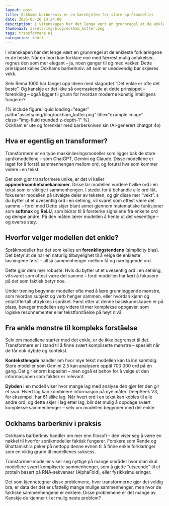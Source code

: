 ```yaml
---
layout: post
title: Ockhams barberkniv er en bærebjelke for store språkmodeller
date: 2025-03-26 14:24:00
description: I vitenskapen har det lenge vært en grunnregel at de enkleste forklaringene er de beste, dette er også mekanismen som gjør at transformer modellene vi finner i ChatGPT fungerer. 
thumbnail: assets/img/blog/ockham_kutter.png
tags: transformere KI
categories: teori
---
```


<div class="row">
  <div class="col-sm mt-3 mt-md-0">
  I vitenskapen har det lenge vært en grunnregel at de enkleste forklaringene er de beste. Når en teori kan forklare noe med færrest mulig antakelser, regnes den som mer elegant – ja, noen ganger til og med vakker. Dette prinsippet kalles Ockhams barberkniv: alt som er unødvendig bør skjæres vekk.

  Selv Rema 1000 har fanget opp ideen med slagordet “Det enkle er ofte det beste”. Og kanskje er det ikke så overraskende at dette prinsippet – forenkling – også ligger til grunn for hvordan moderne kunstig intelligens fungerer?
  </div>

  <div class="col-sm mt-3 mt-md-0">
      {% include figure.liquid loading="eager" path="assets/img/blog/ockham_kutter.png" title="example image" class="img-fluid rounded z-depth-1" %}
    <div class="caption">
      Ockham er ute og forenkler med barberkniven sin (AI-generert chatgpt 4o)
    </div>
  </div>
</div>

## Hva er egentlig en transformer?

Transformere er en type maskinlæringsmodeller som ligger bak de store språkmodellene – som ChatGPT, Gemini og Claude. Disse modellene er laget for å forstå sammenhengen mellom ord, og forutsi hva som kommer videre i en tekst.

Det som gjør transformere unike, er det vi kaller **oppmerksomhetsmekanismer**. Disse lar modellen vurdere hvilke ord i en tekst som er viktige i sammenhengen. I stedet for å behandle alle ord likt, fokuserer modellen på utvalgte deler av teksten, og gir disse mer “vekt”.
s du bytter ut et uvesentlig ord i en setning, vil svaret som oftest være det samme – fordi mod
Dette skjer blant annet gjennom matematiske funksjoner som **softmax** og **ReLU**, som bidrar til å forsterke signalene fra enkelte ord og dempe andre. På den måten lærer modellen å hente ut det vesentlige – og overse støy.

## Hvorfor velger modellen det enkle?

Språkmodeller har det som kalles en **forenklingstendens** (simplicity bias). Det betyr at de har en naturlig tilbøyelighet til å velge de enkleste løsningene først – altså sammenhenger mellom få og nærliggende ord.

Dette gjør dem mer robuste. Hvis du bytter ut et uvesentlig ord i en setning, vil svaret som oftest være det samme – fordi modellen har lært å fokusere på det som faktisk betyr noe.

Under trening begynner modeller ofte med å lære grunnleggende mønstre, som hvordan subjekt og verb henger sammen, eller hvordan kjønn og entall/flertall uttrykkes i språket. Først etter at denne basiskunnskapen er på plass, beveger modellen seg videre til mer komplekse oppgaver, som logiske resonnementer eller tekstforståelse på høyt nivå.

## Fra enkle mønstre til kompleks forståelse

Selv om modellene starter med det enkle, er de ikke begrenset til det. Transformere er i stand til å finne svært kompliserte mønstre – spesielt når de får nok dybde og kontekst.

**Kontekstlengde** handler om hvor mye tekst modellen kan ta inn samtidig. Store modeller som Gemini 2.5 kan analysere opptil 700 000 ord på én gang. Det gir enorm kapasitet – men også et behov for å velge ut den informasjonen som faktisk er relevant.

**Dybden** i en modell viser hvor mange lag med analyse den gjør før den gir et svar. Hvert lag kan kombinere informasjon på nye måter. DeepSeek V3, for eksempel, har 61 slike lag. Når hvert ord i en tekst kan kobles til alle andre ord, og dette skjer i lag etter lag, blir det mulig å oppdage svært komplekse sammenhenger – selv om modellen begynner med det enkle.

## Ockhams barberkniv i praksis

Ockhams barberkniv handler om mer enn filosofi – den viser seg å være en nøkkel til hvorfor språkmodeller faktisk fungerer. Forskere som Rende og Bhattamishra peker på nettopp denne evnen til å finne enkle forklaringer som en viktig grunn til modellenes suksess.

Transformer-modeller viser seg nyttige på mange områder hvor man skal modellere svært kompliserte sammenhenger, som å gjette “utseende” til et protein basert på RNA-sekvenser (AlphaFold), eller fysikksimuleringer.

Det som kjennetegner disse problemene, hvor transformerne gjør det veldig bra, er data der det er ufattelig mange mulige sammenhenger, men hvor de faktiske sammenhengene er enklere. Disse problemene er det mange av. Kanskje du kjenner til et mulig neste problem?

